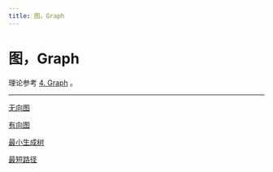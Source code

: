 ```yaml
---
title: 图，Graph
---
```


# 图，Graph

理论参考 [4. Graph](../《Algorithms》/4_Graph.md) 。

---

[无向图](%E5%9B%BE%EF%BC%8CGraph/%E6%97%A0%E5%90%91%E5%9B%BE%20ddf15b4d4a71426d9843053da306b8d0.csv)

[有向图](%E5%9B%BE%EF%BC%8CGraph/%E6%9C%89%E5%90%91%E5%9B%BE%20fcd8d82ef9e249989208006acc263189.csv)

[最小生成树](%E5%9B%BE%EF%BC%8CGraph/%E6%9C%80%E5%B0%8F%E7%94%9F%E6%88%90%E6%A0%91%20cda8ee9367464f8499a7547e93044068.csv)

[最短路径](%E5%9B%BE%EF%BC%8CGraph/%E6%9C%80%E7%9F%AD%E8%B7%AF%E5%BE%84%20b03120f214344f02b20919c895460329.csv)